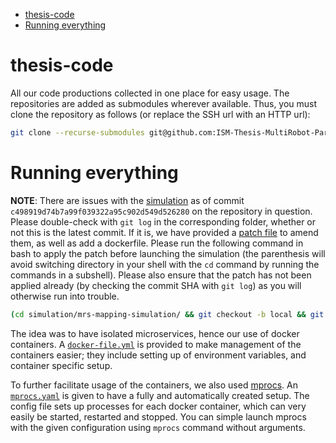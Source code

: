 <!--toc:start-->
- [thesis-code](#thesis-code)
- [Running everything](#running-everything)
<!--toc:end-->

# thesis-code

All our code productions collected in one place for easy usage. The repositories are added as submodules wherever available. Thus, you must clone the repository as follows (or replace the SSH url with an HTTP url):

```bash
git clone --recurse-submodules git@github.com:ISM-Thesis-MultiRobot-Partitioning/thesis-code.git
```

# Running everything

**NOTE**: There are issues with the [simulation][mrs] as of commit `c498919d74b7a99f039322a95c902d549d526280` on the repository in question. Please double-check with `git log` in the corresponding folder, whether or not this is the latest commit. If it is, we have provided a [patch file](./simulation/simulation.patch) to amend them, as well as add a dockerfile. Please run the following command in bash to apply the patch before launching the simulation (the parenthesis will avoid switching directory in your shell with the `cd` command by running the commands in a subshell). Please also ensure that the patch has not been applied already (by checking the commit SHA with `git log`) as you will otherwise run into trouble.

```bash
(cd simulation/mrs-mapping-simulation/ && git checkout -b local && git am ../simulation.patch)
```

The idea was to have isolated microservices, hence our use of docker containers. A [`docker-file.yml`](./docker-file.yml) is provided to make management of the containers easier; they include setting up of environment variables, and container specific setup.

To further facilitate usage of the containers, we also used [mprocs][mprocs]. An [`mprocs.yaml`](./mprocs.yaml) is given to have a fully and automatically created setup. The config file sets up processes for each docker container, which can very easily be started, restarted and stopped. You can simple launch mprocs with the given configuration using `mprocs` command without arguments.

[mprocs]: https://github.com/pvolok/mprocs
[mrs]: https://github.com/Mechaick/mrs-mapping-simulation.git
